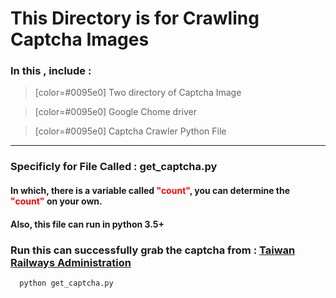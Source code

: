 # This Directory is for Crawling Captcha Images

### In this , include :

> [color=#0095e0]  Two directory of Captcha Image

> [color=#0095e0]  Google Chome driver

> [color=#0095e0]  Captcha Crawler Python File

---

### Specificly for File Called : get_captcha.py

#### In which, there is a variable called <font color="red">"count"</font>, you can determine the <font color="red">"count"</font> on your own.

#### Also, this file can run in python 3.5+

### Run this can successfully grab the captcha from : [Taiwan Railways Administration](http://railway.hinet.net/Foreign/TW/etkind1.html)

       
      python get_captcha.py 
            

